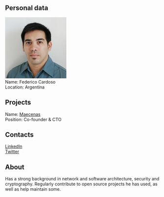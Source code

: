 ## Personal data
![federico cardoso photo](photo/federico_cardoso.jpg)  
Name:   Federico Cardoso  
Location: Argentina
## Projects 
Name: [Maecenas](../projects/maecenas.md)  
Position: Co-founder & CTO
## Contacts
[LinkedIn](https://www.linkedin.com/in/cardosof/)    
[Twitter](https://twitter.com/ravenio)   
## About
Has a strong background in network and software architecture, security and cryptography. Regularly contribute to open source projects he has used, as well as help maintain some.
